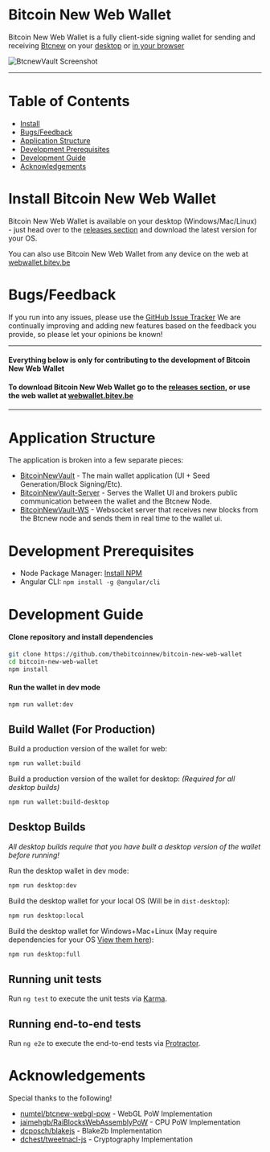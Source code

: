 # Bitcoin New Web Wallet

Bitcoin New Web Wallet is a fully client-side signing wallet for sending and receiving [Btcnew](https://github.com/btcnewcurrency/raiblocks) 
on your [desktop](https://github.com/thebitcoinnew/bitcoin-new-web-wallet/releases) or [in your browser](https://webwallet.bitev.be)

![BtcnewVault Screenshot](https://s3-us-west-2.amazonaws.com/webwallet.bitev.be/BtcnewVault-Preview.png)
___

# Table of Contents
* [Install](#install-bitcoin-new-web-wallet)
* [Bugs/Feedback](#bugsfeedback)
* [Application Structure](#application-structure)
* [Development Prerequisites](#development-prerequisites)
* [Development Guide](#development-guide)
* [Acknowledgements](#acknowledgements)


# Install Bitcoin New Web Wallet
Bitcoin New Web Wallet is available on your desktop (Windows/Mac/Linux) - just head over to the [releases section](https://github.com/thebitcoinnew/bitcoin-new-web-wallet/releases) and download the latest version for your OS.

You can also use Bitcoin New Web Wallet from any device on the web at [webwallet.bitev.be](https://webwallet.bitev.be)


# Bugs/Feedback
If you run into any issues, please use the [GitHub Issue Tracker](https://github.com/thebitcoinnew/bitcoin-new-web-wallet/issues)
We are continually improving and adding new features based on the feedback you provide, so please let your opinions be known!

___

#### Everything below is only for contributing to the development of Bitcoin New Web Wallet
#### To download Bitcoin New Web Wallet go to the [releases section](https://github.com/thebitcoinnew/bitcoin-new-web-wallet/releases), or use the web wallet at [webwallet.bitev.be](https://webwallet.bitev.be)

___

# Application Structure

The application is broken into a few separate pieces:

- [BitcoinNewVault](https://github.com/thebitcoinnew/bitcoin-new-web-wallet) - The main wallet application (UI + Seed Generation/Block Signing/Etc).
- [BitcoinNewVault-Server](https://github.com/thebitcoinnew/bitcoin-new-web-wallet-server) - Serves the Wallet UI and brokers public communication between the wallet and the Btcnew Node.
- [BitcoinNewVault-WS](https://github.com/thebitcoinnew/bitcoin-new-web-wallet-ws) - Websocket server that receives new blocks from the Btcnew node and sends them in real time to the wallet ui.


# Development Prerequisites
- Node Package Manager: [Install NPM](https://www.npmjs.com/get-npm)
- Angular CLI: `npm install -g @angular/cli`


# Development Guide
#### Clone repository and install dependencies
```bash
git clone https://github.com/thebitcoinnew/bitcoin-new-web-wallet
cd bitcoin-new-web-wallet
npm install
```

#### Run the wallet in dev mode
```bash
npm run wallet:dev
```

## Build Wallet (For Production)
Build a production version of the wallet for web:
```bash
npm run wallet:build
```

Build a production version of the wallet for desktop: *(Required for all desktop builds)*
```bash
npm run wallet:build-desktop
```

## Desktop Builds

*All desktop builds require that you have built a desktop version of the wallet before running!*

Run the desktop wallet in dev mode:
```bash
npm run desktop:dev
```

Build the desktop wallet for your local OS (Will be in `dist-desktop`):
```bash
npm run desktop:local
```

Build the desktop wallet for Windows+Mac+Linux (May require dependencies for your OS [View them here](https://www.electron.build/multi-platform-build)):
```bash
npm run desktop:full
```

## Running unit tests

Run `ng test` to execute the unit tests via [Karma](https://karma-runner.github.io).

## Running end-to-end tests

Run `ng e2e` to execute the end-to-end tests via [Protractor](http://www.protractortest.org/).

# Acknowledgements
Special thanks to the following!
- [numtel/btcnew-webgl-pow](https://github.com/numtel/btcnew-webgl-pow) - WebGL PoW Implementation
- [jaimehgb/RaiBlocksWebAssemblyPoW](https://github.com/jaimehgb/RaiBlocksWebAssemblyPoW) - CPU PoW Implementation
- [dcposch/blakejs](https://github.com/dcposch/blakejs) - Blake2b Implementation
- [dchest/tweetnacl-js](https://github.com/dchest/tweetnacl-js) - Cryptography Implementation

